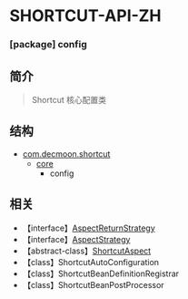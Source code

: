 # SHORTCUT-API-ZH

### [package] config

简介
-
> Shortcut 核心配置类

结构
-
+ [com.decmoon.shortcut](API-zh.md)
    + [core](package-core-zh.md)
        + config



相关
-
+ 【interface】[AspectReturnStrategy](interface-AspectReturnStrategy-zh.md)
+ 【interface】[AspectStrategy](interface-AspectStrategy-zh.md)
+ 【abstract-class】[ShortcutAspect](class-ShortcutAspect-zh.md)
+ 【class】ShortcutAutoConfiguration
+ 【class】ShortcutBeanDefinitionRegistrar
+ 【class】ShortcutBeanPostProcessor